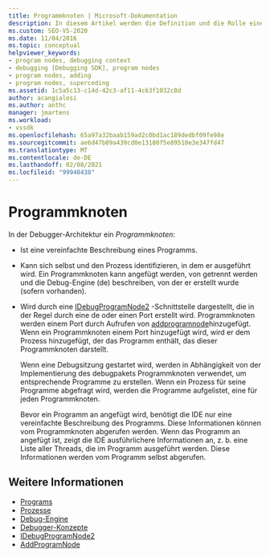 ```yaml
---
title: Programmknoten | Microsoft-Dokumentation
description: In diesem Artikel werden die Definition und die Rolle eines Programm Knotens in der Debugger-Architektur in Visual Studio beschrieben.
ms.custom: SEO-VS-2020
ms.date: 11/04/2016
ms.topic: conceptual
helpviewer_keywords:
- program nodes, debugging context
- debugging [Debugging SDK], program nodes
- program nodes, adding
- program nodes, superceding
ms.assetid: 1c5a5c13-c14d-42c3-af11-4c63f1032c8d
author: acangialosi
ms.author: anthc
manager: jmartens
ms.workload:
- vssdk
ms.openlocfilehash: 65a97a32baab159ad2c0bd1ac189dedbf09fe98e
ms.sourcegitcommit: ae6d47b09a439cd0e13180f5e89510e3e347fd47
ms.translationtype: MT
ms.contentlocale: de-DE
ms.lasthandoff: 02/08/2021
ms.locfileid: "99948438"
---
```

# <a name="program-nodes"></a>Programmknoten
In der Debugger-Architektur ein *Programmknoten*:

- Ist eine vereinfachte Beschreibung eines Programms.

- Kann sich selbst und den Prozess identifizieren, in dem er ausgeführt wird. Ein Programmknoten kann angefügt werden, von getrennt werden und die Debug-Engine (de) beschreiben, von der er erstellt wurde (sofern vorhanden).

- Wird durch eine [IDebugProgramNode2](../../extensibility/debugger/reference/idebugprogramnode2.md) -Schnittstelle dargestellt, die in der Regel durch eine de oder einen Port erstellt wird. Programmknoten werden einem Port durch Aufrufen von [addprogramnode](../../extensibility/debugger/reference/idebugportnotify2-addprogramnode.md)hinzugefügt. Wenn ein Programmknoten einem Port hinzugefügt wird, wird er dem Prozess hinzugefügt, der das Programm enthält, das dieser Programmknoten darstellt.

  Wenn eine Debugsitzung gestartet wird, werden in Abhängigkeit von der Implementierung des debugpakets Programmknoten verwendet, um entsprechende Programme zu erstellen. Wenn ein Prozess für seine Programme abgefragt wird, werden die Programme aufgelistet, eine für jeden Programmknoten.

  Bevor ein Programm an angefügt wird, benötigt die IDE nur eine vereinfachte Beschreibung des Programms. Diese Informationen können vom Programmknoten abgerufen werden. Wenn das Programm an angefügt ist, zeigt die IDE ausführlichere Informationen an, z. b. eine Liste aller Threads, die im Programm ausgeführt werden. Diese Informationen werden vom Programm selbst abgerufen.

## <a name="see-also"></a>Weitere Informationen
- [Programs](../../extensibility/debugger/programs.md)
- [Prozesse](../../extensibility/debugger/processes.md)
- [Debug-Engine](../../extensibility/debugger/debug-engine.md)
- [Debugger-Konzepte](../../extensibility/debugger/debugger-concepts.md)
- [IDebugProgramNode2](../../extensibility/debugger/reference/idebugprogramnode2.md)
- [AddProgramNode](../../extensibility/debugger/reference/idebugportnotify2-addprogramnode.md)
